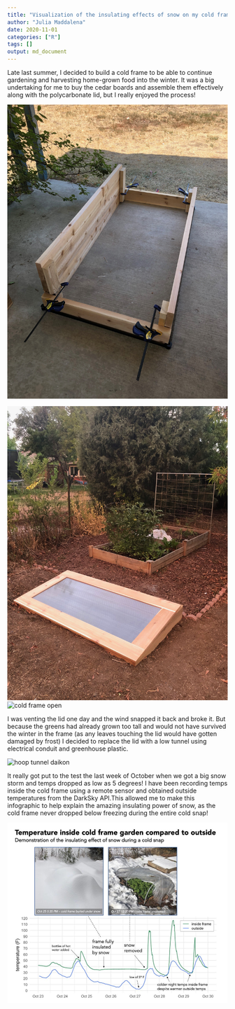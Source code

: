 ```yaml
---
title: "Visualization of the insulating effects of snow on my cold frame garden"
author: "Julia Maddalena"
date: 2020-11-01
categories: ["R"]
tags: []
output: md_document
---
```


Late last summer, I decided to build a cold frame to be able to continue gardening and harvesting home-grown food into the winter. It was a big undertaking for me to buy the cedar boards and assemble them effectively along with the polycarbonate lid, but I really enjoyed the process!

![cold frame construction #2](/images/cold_frame_construction_2.jpeg)

![cold frame closed](/images/cold_frame_closed.jpeg)
![cold frame open](/images/cold_frame_open.jpeg)

I was venting the lid one day and the wind snapped it back and broke it. But because the greens had already grown too tall and would not have survived the winter in the frame (as any leaves touching the lid would have gotten damaged by frost) I decided to replace the lid with a low tunnel using electrical conduit and greenhouse plastic. 

![hoop tunnel daikon](/images/cold_frame_daikon.jpeg)

It really got put to the test the last week of October when we got a big snow storm and temps dropped as low as 5 degrees! I have been recording temps inside the cold frame using a remote sensor and obtained outside temperatures from the DarkSky API.This allowed me to make this infographic to help explain the amazing insulating power of snow, as the cold frame never dropped below freezing during the entire cold snap!

![infographic](/images/cold_frame_infographic.jpeg) 



